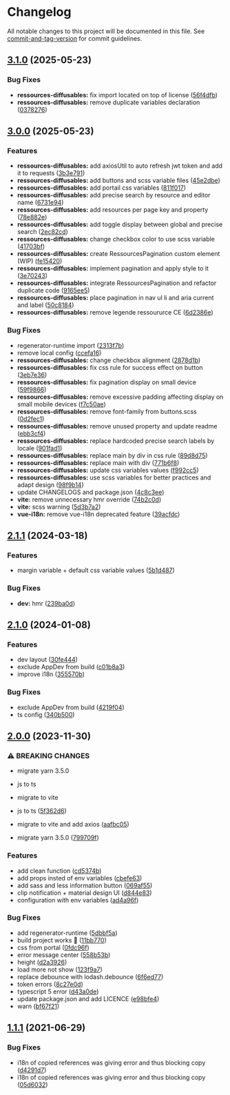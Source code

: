 # Changelog

All notable changes to this project will be documented in this file. See [commit-and-tag-version](https://github.com/absolute-version/commit-and-tag-version) for commit guidelines.

## [3.1.0](https://github.com/GIP-RECIA/recia-webcomponents/compare/ui-ressources-gar/v3.0.0...ui-ressources-gar/v3.1.0) (2025-05-23)


### Bug Fixes

* **ressources-diffusables:** fix import located on top of license ([56f4dfb](https://github.com/GIP-RECIA/recia-webcomponents/commit/56f4dfb62c2000a22cc59486e17ad42746435fec))
* **ressources-diffusables:** remove duplicate variables declaration ([0378276](https://github.com/GIP-RECIA/recia-webcomponents/commit/0378276cb016952f15903bf24343d61f49d52e5a))

## [3.0.0](https://github.com/GIP-RECIA/recia-webcomponents/compare/ui-ressources-gar/v2.1.1...ui-ressources-gar/v3.0.0) (2025-05-23)


### Features

* **ressources-diffusables:** add axiosUtil to auto refresh jwt token and add it to requests ([3b3e791](https://github.com/GIP-RECIA/recia-webcomponents/commit/3b3e7914471f9481ab8ad26601c4e2186f8b2b51))
* **ressources-diffusables:** add buttons and scss variable files ([45e2dbe](https://github.com/GIP-RECIA/recia-webcomponents/commit/45e2dbe5378b852607318d7313151f9825db1ac7))
* **ressources-diffusables:** add portail css variables ([811f017](https://github.com/GIP-RECIA/recia-webcomponents/commit/811f0176dcd30fb615010c0cf5c7c3b0e8815182))
* **ressources-diffusables:** add precise search by resource and editor name ([6731e94](https://github.com/GIP-RECIA/recia-webcomponents/commit/6731e9438ec81f4228c5bbc7dfa09f0cd41b9b72))
* **ressources-diffusables:** add resources per page key and property ([78e882e](https://github.com/GIP-RECIA/recia-webcomponents/commit/78e882e5a2b2fd68ea345b6dd27a08f6b8a8ce41))
* **ressources-diffusables:** add toggle display between global and precise search ([2ec82cd](https://github.com/GIP-RECIA/recia-webcomponents/commit/2ec82cdfc7579222e54145ddfc641f3bc497b842))
* **ressources-diffusables:** change checkbox color to use  scss variable ([41703bf](https://github.com/GIP-RECIA/recia-webcomponents/commit/41703bf32f0bc99bc7eeef44e137a20faa3df448))
* **ressources-diffusables:** create RessourcesPagination custom element (WIP) ([fe15420](https://github.com/GIP-RECIA/recia-webcomponents/commit/fe15420503a33e1452b6a80caaf2eb07704abfef))
* **ressources-diffusables:** implement pagination and apply style to it ([3e70243](https://github.com/GIP-RECIA/recia-webcomponents/commit/3e7024321db8d5178b06a5a2e90d050c39e68d95))
* **ressources-diffusables:** integrate RessourcesPagination and refactor duplicate code ([9165ee5](https://github.com/GIP-RECIA/recia-webcomponents/commit/9165ee5cc39b1b815b21c4d379e8701bd6c3eb7e))
* **ressources-diffusables:** place pagination in nav ul li and aria current and label ([50c8184](https://github.com/GIP-RECIA/recia-webcomponents/commit/50c818425e9c80d703070ff550f170fab7d992bb))
* **ressources-diffusables:** remove legende ressoururce CE ([6d2386e](https://github.com/GIP-RECIA/recia-webcomponents/commit/6d2386eb774edd41e97201b6aebb9a398066ce5b))


### Bug Fixes

* regenerator-runtime import ([2313f7b](https://github.com/GIP-RECIA/recia-webcomponents/commit/2313f7b1db5a10fb76aef7b35a3d67a562d6ebae))
* remove local config ([ccefa16](https://github.com/GIP-RECIA/recia-webcomponents/commit/ccefa16d54a18eda01b3d4c8c02c7e0d6dd92c31))
* **ressources-diffusables:** change checkbox alignment ([2878d1b](https://github.com/GIP-RECIA/recia-webcomponents/commit/2878d1b7256635b6decd6d881c13650d5ba04b5e))
* **ressources-diffusables:** fix css rule for success effect on button ([3eb7e36](https://github.com/GIP-RECIA/recia-webcomponents/commit/3eb7e367252d12115997f5a50b7de845415499e3))
* **ressources-diffusables:** fix pagination display on small device ([59f9866](https://github.com/GIP-RECIA/recia-webcomponents/commit/59f98665f4f9c7c4f0d8b7e6684a4c60e311bfe6))
* **ressources-diffusables:** remove excessive padding affecting display on small mobile devices ([f7c50ae](https://github.com/GIP-RECIA/recia-webcomponents/commit/f7c50ae1646341c5708dbe36031c31e349ddaa4f))
* **ressources-diffusables:** remove font-family from buttons.scss ([0d2fec1](https://github.com/GIP-RECIA/recia-webcomponents/commit/0d2fec1a0be83919c2499a6f287643216ede3fc0))
* **ressources-diffusables:** remove unused property and update readme ([ebb3cf4](https://github.com/GIP-RECIA/recia-webcomponents/commit/ebb3cf46e69a45dd355ff6dd0d7bf277ccec42e4))
* **ressources-diffusables:** replace hardcoded precise search labels by locale ([901fad1](https://github.com/GIP-RECIA/recia-webcomponents/commit/901fad16256025fbdf6a8059de6149f80961a2cf))
* **ressources-diffusables:** replace main by div in css rule ([89d8d75](https://github.com/GIP-RECIA/recia-webcomponents/commit/89d8d758b5268153960334532839a8032d8c44fd))
* **ressources-diffusables:** replace main with div ([771b6f8](https://github.com/GIP-RECIA/recia-webcomponents/commit/771b6f8d538e75e672aa2bf9411ad486a35858f6))
* **ressources-diffusables:** update css variables values ([f992cc5](https://github.com/GIP-RECIA/recia-webcomponents/commit/f992cc53a26add263483a608f54bd1199d0754aa))
* **ressources-diffusables:** use scss variables for better practices and adapt design ([98f9b14](https://github.com/GIP-RECIA/recia-webcomponents/commit/98f9b147b4855f16dab9a46593cfe4857481dc62))
* update CHANGELOGS and package.json ([4c8c3ee](https://github.com/GIP-RECIA/recia-webcomponents/commit/4c8c3ee8ccabbc4798695dfbb6d359b0553d403d))
* **vite:** remove unnecessary hmr override ([74b2c0d](https://github.com/GIP-RECIA/recia-webcomponents/commit/74b2c0d8a8532b4596e1349c3a58c6bde8d098ce))
* **vite:** scss warning ([5d3b7a2](https://github.com/GIP-RECIA/recia-webcomponents/commit/5d3b7a2c9123570ad3980e654dadfd56c2b03bb3))
* **vue-i18n:** remove vue-i18n deprecated feature ([39acfdc](https://github.com/GIP-RECIA/recia-webcomponents/commit/39acfdc03234e6b7bc6e3ebae511824691104017))

## [2.1.1](https://github.com/GIP-RECIA/recia-webcomponents/compare/ui-ressources-gar/v2.1.0...ui-ressources-gar/v2.1.1) (2024-03-18)


### Features

* margin variable + default css variable values ([5b1d487](https://github.com/GIP-RECIA/recia-webcomponents/commit/5b1d487e96111b7e6cf71e020edf4e0f930eba3b))


### Bug Fixes

* **dev:** hmr ([239ba0d](https://github.com/GIP-RECIA/recia-webcomponents/commit/239ba0d92c35e0c845b790eb523a5e174b1dba07))

## [2.1.0](https://github.com/GIP-RECIA/recia-webcomponents/compare/ui-ressources-gar/v2.0.0...ui-ressources-gar/v2.1.0) (2024-01-08)


### Features

* dev layout ([30fe444](https://github.com/GIP-RECIA/recia-webcomponents/commit/30fe44408f6296fe8e64b2c761b5255e2771d20a))
* exclude AppDev from build ([c01b8a3](https://github.com/GIP-RECIA/recia-webcomponents/commit/c01b8a350ab45d4850f1dd8ba0ae214edec5dbcc))
* improve i18n ([355570b](https://github.com/GIP-RECIA/recia-webcomponents/commit/355570bfea455e7e9ee09e1d98735db93b5c8ee8))


### Bug Fixes

* exclude AppDev from build ([4219f04](https://github.com/GIP-RECIA/recia-webcomponents/commit/4219f04ef40da3f70e49c523e4373daf544294b8))
* ts config ([340b500](https://github.com/GIP-RECIA/recia-webcomponents/commit/340b50038a10602b4a836cfe7fffef139bf713bc))

## [2.0.0](https://github.com/GIP-RECIA/recia-webcomponents/compare/ui-ressources-gar/v1.1.1...ui-ressources-gar/v2.0.0) (2023-11-30)


### ⚠ BREAKING CHANGES

* migrate yarn 3.5.0
* js to ts
* migrate to vite

* js to ts ([5f362d6](https://github.com/GIP-RECIA/recia-webcomponents/commit/5f362d633dad4c72825bd81e0f23794ae167d281))
* migrate to vite and add axios ([aafbc05](https://github.com/GIP-RECIA/recia-webcomponents/commit/aafbc0563df387ce1d8cc8c3b842911852bb28e3))
* migrate yarn 3.5.0 ([799709f](https://github.com/GIP-RECIA/recia-webcomponents/commit/799709fe740704e48eafb584e4a30b8d76c8afa0))


### Features

* add clean function ([cd5374b](https://github.com/GIP-RECIA/recia-webcomponents/commit/cd5374b186874b09f084cfac9152bddc4f5fd4bc))
* add props insted of env variables ([cbefe63](https://github.com/GIP-RECIA/recia-webcomponents/commit/cbefe6300373b2b3854e83cd009d9a969b73b16d))
* add sass and less information button ([069af55](https://github.com/GIP-RECIA/recia-webcomponents/commit/069af55a57787ce461b6738e8aed14d4665d74e5))
* clip notification + material design UI ([d844e83](https://github.com/GIP-RECIA/recia-webcomponents/commit/d844e8338121e0ab4907c2161089e4967429c996))
* configuration with env variables ([ad4a96f](https://github.com/GIP-RECIA/recia-webcomponents/commit/ad4a96faf26cf87139ed4b5a966f20774f8b3b8f))


### Bug Fixes

* add regenerator-runtime ([5dbbf5a](https://github.com/GIP-RECIA/recia-webcomponents/commit/5dbbf5a04dba4e9cd01c5a2dbdff669d2f475b76))
* build project works :tada: ([11bb770](https://github.com/GIP-RECIA/recia-webcomponents/commit/11bb7707c1519897e843cffd789047c6ab388622))
* css from portal ([0fdc96f](https://github.com/GIP-RECIA/recia-webcomponents/commit/0fdc96fdf7eabd05c290f3ee7369d6b2d521f279))
* error message center ([558b53b](https://github.com/GIP-RECIA/recia-webcomponents/commit/558b53b5b9c6a3929d5b891aab0b0b74b7e9c0ba))
* height ([d2a3926](https://github.com/GIP-RECIA/recia-webcomponents/commit/d2a39267ccd3ec3afe52f90e65bf8d860683ab55))
* load more not show ([123f9a7](https://github.com/GIP-RECIA/recia-webcomponents/commit/123f9a74e096f8a7056fbcda36bebae9abd5b892))
* replace debounce with lodash.debounce ([6f6ed77](https://github.com/GIP-RECIA/recia-webcomponents/commit/6f6ed77db39d051bdb1d79e5c853408610b422f9))
* token errors ([8c27e0d](https://github.com/GIP-RECIA/recia-webcomponents/commit/8c27e0d647e108c005d5d93af01d11c794eab945))
* typescript 5 error ([d43a0de](https://github.com/GIP-RECIA/recia-webcomponents/commit/d43a0de4445cf69d375c94308d8db7b9afa62fba))
* update package.json and add LICENCE ([e98bfe4](https://github.com/GIP-RECIA/recia-webcomponents/commit/e98bfe4bc020f02218ca60660f41adf1ef922482))
* warn ([bf67f21](https://github.com/GIP-RECIA/recia-webcomponents/commit/bf67f21b0dbcd18f55b7432c5191a728d4b729eb))

## [1.1.1](https://github.com/GIP-RECIA/recia-webcomponents/compare/05d60320f733b1d7b3b4a833bbb505e2969412fe...ui-ressources-gar/v1.1.1) (2021-06-29)


### Bug Fixes

* i18n of copied references was giving error and thus blocking copy ([d4291d7](https://github.com/GIP-RECIA/recia-webcomponents/commit/d4291d75f692303c1c427b63ea185abe4a66dae7))
* i18n of copied references was giving error and thus blocking copy ([05d6032](https://github.com/GIP-RECIA/recia-webcomponents/commit/05d60320f733b1d7b3b4a833bbb505e2969412fe))
